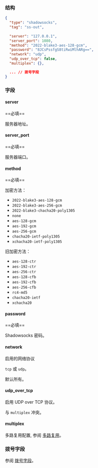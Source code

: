 ### 结构

```json
{
  "type": "shadowsocks",
  "tag": "ss-out",
  
  "server": "127.0.0.1",
  "server_port": 1080,
  "method": "2022-blake3-aes-128-gcm",
  "password": "8JCsPssfgS8tiRwiMlhARg==",
  "network": "udp",
  "udp_over_tcp": false,
  "multiplex": {},

  ... // 拨号字段
}
```

### 字段

#### server

==必填==

服务器地址。

#### server_port

==必填==

服务器端口。

#### method

==必填==

加密方法：

* `2022-blake3-aes-128-gcm`
* `2022-blake3-aes-256-gcm`
* `2022-blake3-chacha20-poly1305`
* `none`
* `aes-128-gcm`
* `aes-192-gcm`
* `aes-256-gcm`
* `chacha20-ietf-poly1305`
* `xchacha20-ietf-poly1305`

旧加密方法：

* `aes-128-ctr`
* `aes-192-ctr`
* `aes-256-ctr`
* `aes-128-cfb`
* `aes-192-cfb`
* `aes-256-cfb`
* `rc4-md5`
* `chacha20-ietf`
* `xchacha20`

#### password

==必填==

Shadowsocks 密码。

#### network

启用的网络协议

`tcp` 或 `udp`。

默认所有。

#### udp_over_tcp

启用 UDP over TCP 协议。

与 `multiplex` 冲突。

#### multiplex

多路复用配置, 参阅 [多路复用](/zh/configuration/shared/multiplex)。

### 拨号字段

参阅 [拨号字段](/zh/configuration/shared/dial/)。
